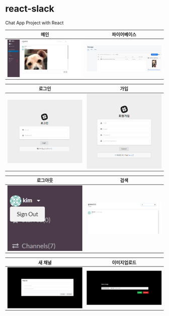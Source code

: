 # react-slack
Chat App Project with React 


| 메인 | 파이어베이스 |
| ---| --- |
| <img src="./portfolio/main.PNG" width="500px"> | <img src="./portfolio/firebase.PNG" width="500px"> |

| 로그인 | 가입 |
| ---| --- |
| <img src="./portfolio/login.PNG" width="500px"> | <img src="./portfolio/register.PNG" width="500px"> |

| 로그아웃 | 검색 |
| ---| --- |
| <img src="./portfolio/logout.PNG" width="500px"> | <img src="./portfolio/search.PNG" width="500px"> |

| 새 채널 | 이미지업로드 |
| ---| --- |
| <img src="./portfolio/newch.PNG" width="500px"> | <img src="./portfolio/upload.PNG" width="500px"> |



